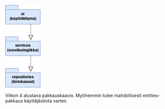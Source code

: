 ![Pakkauskaavio](https://raw.githubusercontent.com/weverhall/ot-harjoitustyo/master/dokumentaatio/kuvat/pakkauskaavio_wk4.png "Pakkauskaavio (viikko 4)")

Viikon 4 alustava pakkauskaavio. Myöhemmin tulee mahdollisesti entities-pakkaus käyttäjäoliota varten.
